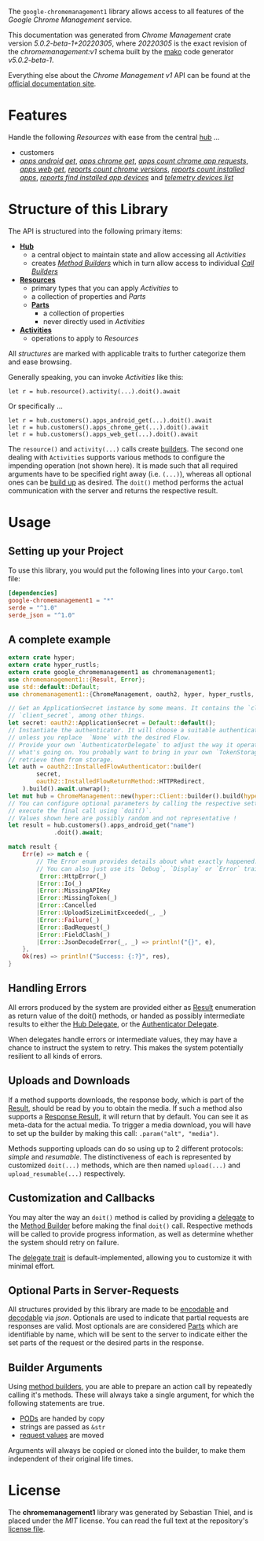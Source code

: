 <!---
DO NOT EDIT !
This file was generated automatically from 'src/generator/templates/api/README.md.mako'
DO NOT EDIT !
-->
The `google-chromemanagement1` library allows access to all features of the *Google Chrome Management* service.

This documentation was generated from *Chrome Management* crate version *5.0.2-beta-1+20220305*, where *20220305* is the exact revision of the *chromemanagement:v1* schema built by the [mako](http://www.makotemplates.org/) code generator *v5.0.2-beta-1*.

Everything else about the *Chrome Management* *v1* API can be found at the
[official documentation site](http://developers.google.com/chrome/management/).
# Features

Handle the following *Resources* with ease from the central [hub](https://docs.rs/google-chromemanagement1/5.0.2-beta-1+20220305/google_chromemanagement1/ChromeManagement) ... 

* customers
 * [*apps android get*](https://docs.rs/google-chromemanagement1/5.0.2-beta-1+20220305/google_chromemanagement1/api::CustomerAppAndroidGetCall), [*apps chrome get*](https://docs.rs/google-chromemanagement1/5.0.2-beta-1+20220305/google_chromemanagement1/api::CustomerAppChromeGetCall), [*apps count chrome app requests*](https://docs.rs/google-chromemanagement1/5.0.2-beta-1+20220305/google_chromemanagement1/api::CustomerAppCountChromeAppRequestCall), [*apps web get*](https://docs.rs/google-chromemanagement1/5.0.2-beta-1+20220305/google_chromemanagement1/api::CustomerAppWebGetCall), [*reports count chrome versions*](https://docs.rs/google-chromemanagement1/5.0.2-beta-1+20220305/google_chromemanagement1/api::CustomerReportCountChromeVersionCall), [*reports count installed apps*](https://docs.rs/google-chromemanagement1/5.0.2-beta-1+20220305/google_chromemanagement1/api::CustomerReportCountInstalledAppCall), [*reports find installed app devices*](https://docs.rs/google-chromemanagement1/5.0.2-beta-1+20220305/google_chromemanagement1/api::CustomerReportFindInstalledAppDeviceCall) and [*telemetry devices list*](https://docs.rs/google-chromemanagement1/5.0.2-beta-1+20220305/google_chromemanagement1/api::CustomerTelemetryDeviceListCall)




# Structure of this Library

The API is structured into the following primary items:

* **[Hub](https://docs.rs/google-chromemanagement1/5.0.2-beta-1+20220305/google_chromemanagement1/ChromeManagement)**
    * a central object to maintain state and allow accessing all *Activities*
    * creates [*Method Builders*](https://docs.rs/google-chromemanagement1/5.0.2-beta-1+20220305/google_chromemanagement1/client::MethodsBuilder) which in turn
      allow access to individual [*Call Builders*](https://docs.rs/google-chromemanagement1/5.0.2-beta-1+20220305/google_chromemanagement1/client::CallBuilder)
* **[Resources](https://docs.rs/google-chromemanagement1/5.0.2-beta-1+20220305/google_chromemanagement1/client::Resource)**
    * primary types that you can apply *Activities* to
    * a collection of properties and *Parts*
    * **[Parts](https://docs.rs/google-chromemanagement1/5.0.2-beta-1+20220305/google_chromemanagement1/client::Part)**
        * a collection of properties
        * never directly used in *Activities*
* **[Activities](https://docs.rs/google-chromemanagement1/5.0.2-beta-1+20220305/google_chromemanagement1/client::CallBuilder)**
    * operations to apply to *Resources*

All *structures* are marked with applicable traits to further categorize them and ease browsing.

Generally speaking, you can invoke *Activities* like this:

```Rust,ignore
let r = hub.resource().activity(...).doit().await
```

Or specifically ...

```ignore
let r = hub.customers().apps_android_get(...).doit().await
let r = hub.customers().apps_chrome_get(...).doit().await
let r = hub.customers().apps_web_get(...).doit().await
```

The `resource()` and `activity(...)` calls create [builders][builder-pattern]. The second one dealing with `Activities` 
supports various methods to configure the impending operation (not shown here). It is made such that all required arguments have to be 
specified right away (i.e. `(...)`), whereas all optional ones can be [build up][builder-pattern] as desired.
The `doit()` method performs the actual communication with the server and returns the respective result.

# Usage

## Setting up your Project

To use this library, you would put the following lines into your `Cargo.toml` file:

```toml
[dependencies]
google-chromemanagement1 = "*"
serde = "^1.0"
serde_json = "^1.0"
```

## A complete example

```Rust
extern crate hyper;
extern crate hyper_rustls;
extern crate google_chromemanagement1 as chromemanagement1;
use chromemanagement1::{Result, Error};
use std::default::Default;
use chromemanagement1::{ChromeManagement, oauth2, hyper, hyper_rustls, chrono, FieldMask};

// Get an ApplicationSecret instance by some means. It contains the `client_id` and 
// `client_secret`, among other things.
let secret: oauth2::ApplicationSecret = Default::default();
// Instantiate the authenticator. It will choose a suitable authentication flow for you, 
// unless you replace  `None` with the desired Flow.
// Provide your own `AuthenticatorDelegate` to adjust the way it operates and get feedback about 
// what's going on. You probably want to bring in your own `TokenStorage` to persist tokens and
// retrieve them from storage.
let auth = oauth2::InstalledFlowAuthenticator::builder(
        secret,
        oauth2::InstalledFlowReturnMethod::HTTPRedirect,
    ).build().await.unwrap();
let mut hub = ChromeManagement::new(hyper::Client::builder().build(hyper_rustls::HttpsConnectorBuilder::new().with_native_roots().https_or_http().enable_http1().enable_http2().build()), auth);
// You can configure optional parameters by calling the respective setters at will, and
// execute the final call using `doit()`.
// Values shown here are possibly random and not representative !
let result = hub.customers().apps_android_get("name")
             .doit().await;

match result {
    Err(e) => match e {
        // The Error enum provides details about what exactly happened.
        // You can also just use its `Debug`, `Display` or `Error` traits
         Error::HttpError(_)
        |Error::Io(_)
        |Error::MissingAPIKey
        |Error::MissingToken(_)
        |Error::Cancelled
        |Error::UploadSizeLimitExceeded(_, _)
        |Error::Failure(_)
        |Error::BadRequest(_)
        |Error::FieldClash(_)
        |Error::JsonDecodeError(_, _) => println!("{}", e),
    },
    Ok(res) => println!("Success: {:?}", res),
}

```
## Handling Errors

All errors produced by the system are provided either as [Result](https://docs.rs/google-chromemanagement1/5.0.2-beta-1+20220305/google_chromemanagement1/client::Result) enumeration as return value of
the doit() methods, or handed as possibly intermediate results to either the 
[Hub Delegate](https://docs.rs/google-chromemanagement1/5.0.2-beta-1+20220305/google_chromemanagement1/client::Delegate), or the [Authenticator Delegate](https://docs.rs/yup-oauth2/*/yup_oauth2/trait.AuthenticatorDelegate.html).

When delegates handle errors or intermediate values, they may have a chance to instruct the system to retry. This 
makes the system potentially resilient to all kinds of errors.

## Uploads and Downloads
If a method supports downloads, the response body, which is part of the [Result](https://docs.rs/google-chromemanagement1/5.0.2-beta-1+20220305/google_chromemanagement1/client::Result), should be
read by you to obtain the media.
If such a method also supports a [Response Result](https://docs.rs/google-chromemanagement1/5.0.2-beta-1+20220305/google_chromemanagement1/client::ResponseResult), it will return that by default.
You can see it as meta-data for the actual media. To trigger a media download, you will have to set up the builder by making
this call: `.param("alt", "media")`.

Methods supporting uploads can do so using up to 2 different protocols: 
*simple* and *resumable*. The distinctiveness of each is represented by customized 
`doit(...)` methods, which are then named `upload(...)` and `upload_resumable(...)` respectively.

## Customization and Callbacks

You may alter the way an `doit()` method is called by providing a [delegate](https://docs.rs/google-chromemanagement1/5.0.2-beta-1+20220305/google_chromemanagement1/client::Delegate) to the 
[Method Builder](https://docs.rs/google-chromemanagement1/5.0.2-beta-1+20220305/google_chromemanagement1/client::CallBuilder) before making the final `doit()` call. 
Respective methods will be called to provide progress information, as well as determine whether the system should 
retry on failure.

The [delegate trait](https://docs.rs/google-chromemanagement1/5.0.2-beta-1+20220305/google_chromemanagement1/client::Delegate) is default-implemented, allowing you to customize it with minimal effort.

## Optional Parts in Server-Requests

All structures provided by this library are made to be [encodable](https://docs.rs/google-chromemanagement1/5.0.2-beta-1+20220305/google_chromemanagement1/client::RequestValue) and 
[decodable](https://docs.rs/google-chromemanagement1/5.0.2-beta-1+20220305/google_chromemanagement1/client::ResponseResult) via *json*. Optionals are used to indicate that partial requests are responses 
are valid.
Most optionals are are considered [Parts](https://docs.rs/google-chromemanagement1/5.0.2-beta-1+20220305/google_chromemanagement1/client::Part) which are identifiable by name, which will be sent to 
the server to indicate either the set parts of the request or the desired parts in the response.

## Builder Arguments

Using [method builders](https://docs.rs/google-chromemanagement1/5.0.2-beta-1+20220305/google_chromemanagement1/client::CallBuilder), you are able to prepare an action call by repeatedly calling it's methods.
These will always take a single argument, for which the following statements are true.

* [PODs][wiki-pod] are handed by copy
* strings are passed as `&str`
* [request values](https://docs.rs/google-chromemanagement1/5.0.2-beta-1+20220305/google_chromemanagement1/client::RequestValue) are moved

Arguments will always be copied or cloned into the builder, to make them independent of their original life times.

[wiki-pod]: http://en.wikipedia.org/wiki/Plain_old_data_structure
[builder-pattern]: http://en.wikipedia.org/wiki/Builder_pattern
[google-go-api]: https://github.com/google/google-api-go-client

# License
The **chromemanagement1** library was generated by Sebastian Thiel, and is placed 
under the *MIT* license.
You can read the full text at the repository's [license file][repo-license].

[repo-license]: https://github.com/Byron/google-apis-rsblob/main/LICENSE.md


